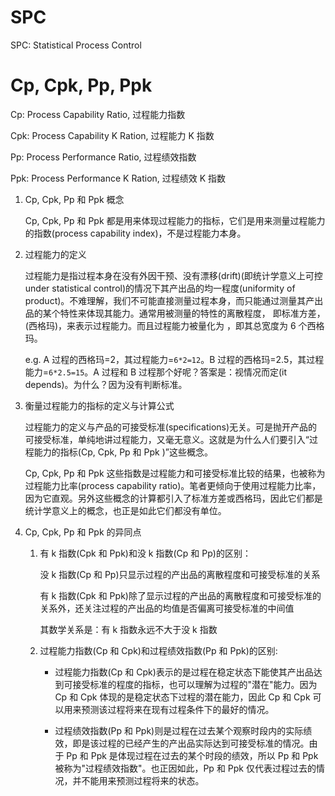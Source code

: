 # SPC

SPC: Statistical Process Control

# Cp, Cpk, Pp, Ppk

Cp: Process Capability Ratio, 过程能力指数

Cpk: Process Capability K Ration, 过程能力 K 指数

Pp: Process Performance Ratio, 过程绩效指数

Ppk: Process Performance K Ration, 过程绩效 K 指数

1. Cp, Cpk, Pp 和 Ppk 概念

    Cp, Cpk, Pp 和 Ppk 都是用来体现过程能力的指标，它们是用来测量过程能力的指数(process capability index)，不是过程能力本身。

2. 过程能力的定义

    过程能力是指过程本身在没有外因干预、没有漂移(drift)(即统计学意义上可控 under statistical control)的情况下其产出品的均一程度(uniformity of product)。不难理解，我们不可能直接测量过程本身，而只能通过测量其产出品的某个特性来体现其能力。通常用被测量的特性的离散程度， 即标准方差，(西格玛)，来表示过程能力。而且过程能力被量化为 ，即其总宽度为 6 个西格玛。

    e.g. A 过程的西格玛=2，其过程能力=`6*2=12`。B 过程的西格玛=2.5，其过程能力=`6*2.5=15`。A 过程和 B 过程那个好呢？答案是：视情况而定(it depends)。为什么？因为没有判断标准。

3. 衡量过程能力的指标的定义与计算公式

    过程能力的定义与产品的可接受标准(specifications)无关。可是抛开产品的可接受标准，单纯地讲过程能力，又毫无意义。这就是为什么人们要引入“过程能力的指标(Cp, Cpk, Pp 和 Ppk )”这些概念。

    Cp, Cpk, Pp 和 Ppk 这些指数是过程能力和可接受标准比较的结果，也被称为过程能力比率(process capability ratio)。笔者更倾向于使用过程能力比率，因为它直观。另外这些概念的计算都引入了标准方差或西格玛，因此它们都是统计学意义上的概念，也正是如此它们都没有单位。

4. Cp, Cpk, Pp 和 Ppk 的异同点

    1. 有 k 指数(Cpk 和 Ppk)和没 k 指数(Cp 和 Pp)的区别：

        没 k 指数(Cp 和 Pp)只显示过程的产出品的离散程度和可接受标准的关系

        有 k 指数(Cpk 和 Ppk)除了显示过程的产出品的离散程度和可接受标准的关系外，还关注过程的产出品的均值是否偏离可接受标准的中间值

        其数学关系是：有 k 指数永远不大于没 k 指数

    2. 过程能力指数(Cp 和 Cpk)和过程绩效指数(Pp 和 Ppk)的区别:

        - 过程能力指数(Cp 和 Cpk)表示的是过程在稳定状态下能使其产出品达到可接受标准的程度的指标，也可以理解为过程的"潜在"能力。因为 Cp 和 Cpk 体现的是稳定状态下过程的潜在能力，因此 Cp 和 Cpk 可以用来预测该过程将来在现有过程条件下的最好的情况。

        - 过程绩效指数(Pp 和 Ppk)则是过程在过去某个观察时段内的实际绩效，即是该过程的已经产生的产出品实际达到可接受标准的情况。由于 Pp 和 Ppk 是体现过程在过去的某个时段的绩效，所以 Pp 和 Ppk 被称为"过程绩效指数"。也正因如此，Pp 和 Ppk 仅代表过程过去的情况，并不能用来预测过程将来的状态。
